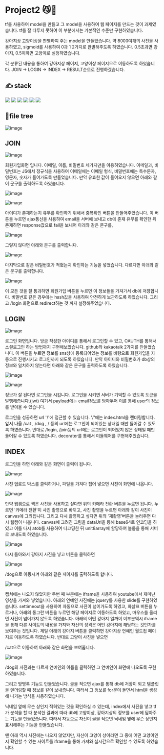 # Project2 😼🐶

tf를 사용하여 model을 만들고 그 model을 사용하여 웹 페이지를 만드는 것이 과제였습니다.
tf를 잘 다루지 못하여 이 부분에서는 기본적인 수준만 구현하였습니다. 

강아지상 고양이상을 판별하여 주는 model을 만들었습니다.
약 8000여개의 사진을 사용하였고, sigmoid를 사용하여 0과 1 2가지로 판별해주도록 하였습니다.
0.5초과면 강아지, 0.5이하면 고양이로 설정하였습니다.

각 분류된 내용을 통하여 강아지상 페이지, 고양이상 페이지으로 이동하도록 하였습니다.
JOIN -> LOGIN -> INDEX -> RESULT순으로 진행하겠습니다.


## ✍ stack
<img src="https://img.shields.io/badge/html-E34F26?style=for-the-badge&logo=html5&logoColor=white"> <img src="https://img.shields.io/badge/css-1572B6?style=for-the-badge&logo=css3&logoColor=white"> <img src="https://img.shields.io/badge/bootstrap-7952B3?style=for-the-badge&logo=bootstrap&logoColor=white"> <img src="https://img.shields.io/badge/javascript-F7DF1E?style=for-the-badge&logo=javascript&logoColor=black"> <img src="https://img.shields.io/badge/jquery-0769AD?style=for-the-badge&logo=jquery&logoColor=white"> <img src="https://img.shields.io/badge/mongoDB-008000?style=for-the-badge&logo=mongoDB&logoColor=white">




## 🌲file tree
![image](https://user-images.githubusercontent.com/79139076/149701119-764f804d-d361-4918-82c9-b5ca06aac838.png)



## JOIN
![image](https://user-images.githubusercontent.com/79139076/149701485-cdb2eada-7bb1-46e5-ae1e-6e057fa94443.png)

회원가입화면 입니다. 이메일, 이름, 비밀번호 세가지만을 이용하였습니다. 이메일과, 비밀번호는 JS에서 정규식을 사용하여 이메일에는 이메일 형식,
비밀번호에는 특수문자, 영문자, 숫자가 들어가도록 만들었습니다. 만약 유효한 값이 들어오지 않으면 아래와 같이 문구를 출력하도록 하였습니다.

![image](https://user-images.githubusercontent.com/79139076/149702182-0f9aeb9e-728c-46bc-acff-eac5c758c24d.png)

![image](https://user-images.githubusercontent.com/79139076/149702308-d3cf7766-4477-4d64-bd04-0e693a934eaa.png)

아이디가 존재하는지 유무를 확인하기 위해서 중복확인 버튼을 만들어주었습니다. 이 버튼을 누르면 ajax통신을 사용하여 email을 서버에 보내고 db에 존재 유무를 확인한 뒤
존재하면 response값으로 fail을 보내어 아래와 같은 문구를,

![image](https://user-images.githubusercontent.com/79139076/149702106-cd1d4be9-7348-4559-a491-054f5680dd33.png)

그렇지 않다면 아래와 문구를 출력합니다.

![image](https://user-images.githubusercontent.com/79139076/149702499-d6ca8b3e-9a6c-4a77-8675-a68eba6e9956.png)

마지막으로 같은 비밀번호가 적혔는지 확인하는 기능을 넣었습니다. 다르다면 아래와 같은 문구를 출력합니다.

![image](https://user-images.githubusercontent.com/79139076/149702689-18123e4e-63eb-4813-b508-3e8e253b96f0.png)

이 모든 것을 잘 통과하면 회원가입 버튼을 누르면 이 정보들을 가져가서 db에 저장합니다. 비밀번호 같은 경우에는 hash값을 사용하여
안전하게 보관하도록 하였습니다. 그리고 /login 화면으로 redirect하는 것 까지 설정해주었습니다.

## LOGIN
![image](https://user-images.githubusercontent.com/79139076/149702957-fa7d925f-4a68-4b51-be75-e2b4ad182112.png)

로그인 화면입니다. 방금 작성한 아이디를 통해서 로그인할 수 있고, OAUTH를 통해서 소셜로그인 하는 방법까지 구현해보았습니다.
github와 kakaotalk 2가지를 만들었습니다. 이 버튼을 누르면 정보를 sns상에 등록되어있는 정보를 바탕으로 회원가입을 자동으로 진행시키고 로그인까지 되도록 하였습니디.
만약 아이디와 비밀번호가 db상의 정보와 일치하지 않는다면 아래와 같은 문구를 출력하도록 하였습니다. 


![image](https://user-images.githubusercontent.com/79139076/149703991-6f32032d-b315-49d0-ab71-90958e4989ef.png)

![image](https://user-images.githubusercontent.com/79139076/149703402-7ffa1022-fb53-4f9c-883f-93760c1c159d.png)

정보가 잘 된다면 로그인을 시킵니다. 로그인을 시키면 서버가 기억할 수 있도록 토큰을 발행해줍니다.(jwt)
여기서 payload에는 email정보를 담아두어 이를 통해 user의 정보를 받아올 수 있습니다. 

로그인을 성공하면 url '/'에 접근할 수 있습니다. '/'에는 index.html을 렌더링합니다.
앞서 나올 /cat , /dog , / 등의 url에는 로그인이 되어있는 상태일 때만 들어갈 수 있도록 하였습니다.
반대로 /login, /join등의 url에는 로그인이 되어있지 않은 상태일 때만 들어갈 수 있도록 하였습니다.
decorater를 통해서 미들웨어를 구현해주었습니다.

## INDEX
로그인을 하면 아래와 같은 화면이 출력이 됩니다.

![image](https://user-images.githubusercontent.com/79139076/149703684-21b8200a-e6a8-482e-8e5c-70fba95d0e03.png)

사진 업로드 박스를 클릭하거나, 파일을 가져다 집어 넣으면 사진이 화면에 나옵니다. 

![image](https://user-images.githubusercontent.com/79139076/149704244-e1a7012d-590b-4d90-81ed-098f17a6bce8.png)

만약 웹캠으로 찍은 사진을 사용하고 싶다면 위의 카메라 전환 버튼을 누르면 됩니다.
누르면 '카메라 전환'이 사진 촬영으로 바뀌고, 사진 촬영을 누르면 아래와 같이 사진이 canvas에 그려집니다.
그리고 다시 촬영하고 싶다면 위의 '재촬영'버튼을 눌러주면 다시 웹캠이 나옵니다.
canvas에 그려진 그림을 dataUrl을 통해 base64로 인코딩을 하였고 이를 다시 atob를 사용하여 디코딩한 뒤
unit8array에 할당하여 블롭을 통해 서버로 보내도록 하였습니다.

![image](https://user-images.githubusercontent.com/79139076/149704493-1ed867dc-9eb2-4950-b516-699703f7aaaa.png)

다시 돌아와서 강아지 사진을 넣고 버튼을 클릭하면

![image](https://user-images.githubusercontent.com/79139076/149704244-e1a7012d-590b-4d90-81ed-098f17a6bce8.png)

/dog으로 이동시켜 아래와 같은 페이지를 출력하도록 합니다.

![image](https://user-images.githubusercontent.com/79139076/149705271-a3b05d2c-68a1-4200-95ff-5f676a893f58.png)

캡쳐에는 나오지 않았지만 두번 째 부분에는 iframe을 사용하여 youtube에서 재미난 영상을 가져와 넣었습니다.
아래의 연예인 사진에는 jquery를 사용한 slide를 구현하였습니다. settimeout을 사용하여 자동으로 사진이 넘어가도록 하였고,
화살표 버튼을 누르거나, 아래의 동그란 버튼을 누르면 해당 페이지로 이동하도록 하였고, 마우스를 올리면 사진이 넘어가지 않도록 하였습니다.
아래의 어떤 강아지 일까이 이부분역시 iframe을 통해 다른 사이트의 내용을 가져와 자신의 성격은 어떤 강아지에 해당하는 것인가를 보여주는 것입니다.
제일 아래의 강아지 버튼을 클릭하면 강아지상 연예인 월드컵 페이지로 이동하도록 하였습니다. 
반대로 고양이 사진을 넣으면 

/cat으로 이동하여 아래와 같은 화면을 보여줍니다.

![image](https://user-images.githubusercontent.com/79139076/149705845-29093421-98bb-4ee4-a1a6-90350ec992a7.png)

/dog의 사진과는 다르게 연예인의 이름을 클릭하면 그 연예인이 화면에 나오도록 구현하였습니다.

그리고 방명록 기능도 만들었습니다. 
글을 적으면 ajax를 통해 db에 저장이 되고 템플릿을 렌더링할 때 정보를 같이 보내줍니다.
따라서 그 정보를 for문이 돌면서 html을 생성해 나가는 방식을 사용하였습니다.

닉네임 옆에 무슨 상인지 적혀있는 것을 확인하실 수 있는데,
index에서 사진을 넣고 tf가 분석을 할 때 분석한 결과에 따라 db에 고양이상, 강아지상의 정보를 user에 담아주는 기능을 만들었습니다.
따라서 자동으로 자신이 글을 적으면 닉네임 옆에 무슨 상인지 표시해주는 기능을 만들었습니다.

맨 아래 역시 사진에는 나오지 않았지만, 자신이 고양이 상이라면 그 중에 어떤 고양이인지 확인할 수 있는 사이트를
iframe을 통해 가져와 실시간으로 확인할 수 있도록 하였습니다.



